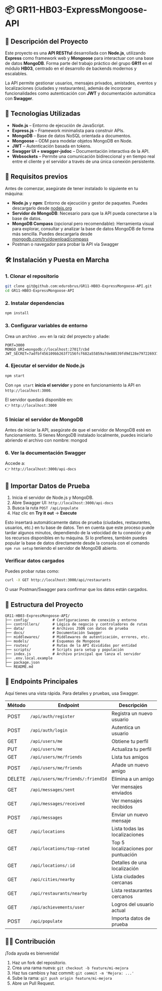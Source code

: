 # 📦 GR11-HB03-ExpressMongoose-API

## 📝 Descripción del Proyecto

Este proyecto es una **API RESTful** desarrollada con **Node.js**, utilizando **Express** como framework web y **Mongoose** para interactuar con una base de datos **MongoDB**. Forma parte del trabajo práctico del grupo **GR11** en el módulo **HB03**, centrado en el desarrollo de backends modernos y escalables.

La API permite gestionar usuarios, mensajes privados, amistades, eventos y localizaciones (ciudades y restaurantes), además de incorporar funcionalidades como autenticación con **JWT** y documentación automática con **Swagger**.

## 🚀 Tecnologías Utilizadas

- **Node.js** – Entorno de ejecución de JavaScript.
- **Express.js** – Framework minimalista para construir APIs.
- **MongoDB** – Base de datos NoSQL orientada a documentos.
- **Mongoose** – ODM para modelar objetos MongoDB en Node.
- **JWT** – Autenticación basada en tokens.
- **Swagger UI + swagger-jsdoc** – Documentación interactiva de la API.
- **Websockets** – Permite una comunicación bidireccional y en tiempo real entre el cliente y el servidor a través de una única conexión persistente.

## 🔧 Requisitos previos

Antes de comenzar, asegúrate de tener instalado lo siguiente en tu máquina:

- **Node.js** y **npm**: Entorno de ejecución y gestor de paquetes. Puedes descargarlo desde [nodejs.org](https://nodejs.org/)
- **Servidor de MongoDB**: Necesario para que la API pueda conectarse a la base de datos.
- **MongoDB Compass** (opcional pero recomendable): Herramienta visual para explorar, consultar y analizar la base de datos MongoDB de forma más sencilla. Puedes descargarla desde [mongodb.com/try/download/compass](https://www.mongodb.com/try/download/compass)
- Postman o navegador para probar la API vía Swagger

## 🛠 Instalación y Puesta en Marcha

### 1. Clonar el repositorio

```bash
git clone git@github.com:edurobrus/GR11-HB03-ExpressMongoose-API.git
cd GR11-HB03-ExpressMongoose-API
```

### 2. Instalar dependencias

```bash
npm install
```

### 3. Configurar variables de entorno

Crea un archivo `.env` en la raíz del proyecto y añade:

```env
PORT=3000
MONGO_URI=mongodb://localhost:27017/cbd
JWT_SECRET=7adfbf456109bb263f7156fcf682a55859a7de88539fd9d128e7972269374b15
```

### 4. Ejecutar el servidor de Node.js

```bash
npm start
```

Con `npm start` **inicia el servidor** y pone en funcionamiento la API en `http://localhost:3000`.

El servidor quedará disponible en:  
👉 `http://localhost:3000`

### 5 Iniciar el servidor de MongoDB

Antes de iniciar la API, asegúrate de que el servidor de MongoDB esté en funcionamiento. Si tienes MongoDB instalado localmente, puedes iniciarlo abriendo el archivo con nombre: mongod

### 6. Ver la documentación Swagger

Accede a:  
👉 `http://localhost:3000/api-docs`

## 🧪 Importar Datos de Prueba

1. Inicia el servidor de Node.js y MongoDB.
2. Abre Swagger UI: `http://localhost:3000/api-docs`
3. Busca la ruta `POST /api/populate`
4. Haz clic en **Try it out** → **Execute**

Esto insertará automáticamente datos de prueba (ciudades, restaurantes, usuarios, etc.) en tu base de datos. Ten en cuenta que este proceso puede tardar algunos minutos, dependiendo de la velocidad de tu conexión y de los recursos disponibles en tu máquina.
Si lo prefieres, también puedes popular la base de datos directamente desde la consola con el comando `npm run setup` teniendo el servidor de MongoDB abierto.

### Verificar datos cargados

Puedes probar rutas como:

```bash
curl -X GET http://localhost:3000/api/restaurants
```

O usar Postman/Swagger para confirmar que los datos están cargados.

## 📂 Estructura del Proyecto

```
GR11-HB03-ExpressMongoose-API/
├── config/           # Configuraciones de conexión y entorno
├── controllers/      # Lógica de negocio y controladores de rutas
├── data/             # Archivos JSON con datos de prueba
├── docs/             # Documentación Swagger
├── middlewares/      # Middlewares de autenticación, errores, etc.
├── models/           # Esquemas de Mongoose
├── routes/           # Rutas de la API divididas por entidad
├── scripts/          # Scripts para setup y populación
├── index.js          # Archivo principal que lanza el servidor
├── .env.local.example
├── package.json
└── README.md
```

## 📡 Endpoints Principales

Aquí tienes una vista rápida. Para detalles y pruebas, usa Swagger.

| Método | Endpoint                               | Descripción                              |
|--------|----------------------------------------|------------------------------------------|
| POST   | `/api/auth/register`                   | Registra un nuevo usuario                |
| POST   | `/api/auth/login`                      | Autentica un usuario                     |
| GET    | `/api/users/me`                        | Obtiene tu perfil                        |
| PUT    | `/api/users/me`                        | Actualiza tu perfil                      |
| GET    | `/api/users/me/friends`                | Lista tus amigos                         |
| POST   | `/api/users/me/friends`                | Añade un nuevo amigo                     |
| DELETE | `/api/users/me/friends/:friendId`      | Elimina a un amigo                       |
| GET    | `/api/messages/sent`                   | Ver mensajes enviados                    |
| GET    | `/api/messages/received`               | Ver mensajes recibidos                   |
| POST   | `/api/messages`                        | Enviar un nuevo mensaje                  |
| GET    | `/api/locations`                       | Lista todas las localizaciones           |
| GET    | `/api/locations/top-rated`             | Top 5 localizaciones por puntuación      |
| GET    | `/api/locations/:id`                   | Detalles de una localización             |
| GET    | `/api/cities/nearby`                   | Lista ciudades cercanas                  |
| GET    | `/api/restaurants/nearby`              | Lista restaurantes cercanos              |
| GET    | `/api/achievements/user`               | Logros del usuario actual                |
| POST   | `/api/populate`                        | Importa datos de prueba                  |

## 🧑‍💻 Contribución

¡Toda ayuda es bienvenida!

1. Haz un fork del repositorio.
2. Crea una rama nueva: `git checkout -b feature/mi-mejora`
3. Haz tus cambios y haz commit: `git commit -m 'Mejora: ...'`
4. Sube la rama: `git push origin feature/mi-mejora`
5. Abre un Pull Request.
